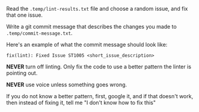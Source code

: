 Read the `.temp/lint-results.txt` file and choose a random issue, and fix that one issue.

Write a git commit message that describes the changes you made to `.temp/commit-message.txt`.

Here's an example of what the commit message should look like:

```
fix(lint): Fixed Issue ST1005 <short_issue_description>
```

**NEVER** turn off linting. Only fix the code to use a better pattern the linter is pointing out.

**NEVER** use voice unless something goes wrong.

If you do not know a better pattern, first, google it, and if that doesn't work, then instead of fixing it, tell me "I don't know how to fix this"